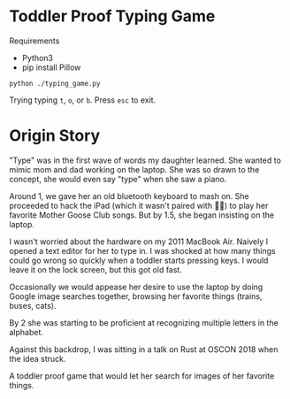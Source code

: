 # Toddler Proof Typing Game

Requirements
- Python3
- pip install Pillow

`python ./typing_game.py`

Trying typing `t`, `o`, or `b`. Press `esc` to exit.

# Origin Story

"Type" was in the first wave of words my daughter learned. She wanted to mimic mom and dad working on the laptop. She was so drawn to the concept, she would even say "type" when she saw a piano. 

Around 1, we gave her an old bluetooth keyboard to mash on. She proceeded to hack the iPad (which it wasn't paired with 🤷‍♂️) to play her favorite Mother Goose Club songs. But by 1.5, she began insisting on the laptop.

I wasn't worried about the hardware on my 2011 MacBook Air. Naively I opened a text editor for her to type in. I was shocked at how many things could go wrong so quickly when a toddler starts pressing keys. I would leave it on the lock screen, but this got old fast. 

Occasionally we would appease her desire to use the laptop by doing Google image searches together, browsing her favorite things (trains, buses, cats). 

By 2 she was starting to be proficient at recognizing multiple letters in the alphabet. 

Against this backdrop, I was sitting in a talk on Rust at OSCON 2018 when the idea struck. 

A toddler proof game that would let her search for images of her favorite things.
